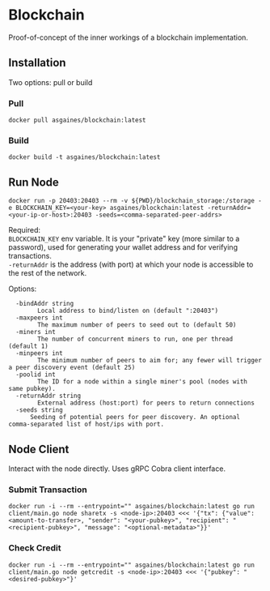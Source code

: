 # Blockchain

Proof-of-concept of the inner workings of a blockchain implementation.

## Installation

Two options: pull or build

### Pull

`docker pull asgaines/blockchain:latest`

### Build

`docker build -t asgaines/blockchain:latest`

## Run Node

`docker run -p 20403:20403 --rm -v ${PWD}/blockchain_storage:/storage -e BLOCKCHAIN_KEY=<your-key> asgaines/blockchain:latest -returnAddr=<your-ip-or-host>:20403 -seeds=<comma-separated-peer-addrs>`

Required:\
`BLOCKCHAIN_KEY` env variable. It is your "private" key (more similar to a password), used for generating your wallet address and for verifying transactions.\
`-returnAddr` is the address (with port) at which your node is accessible to the rest of the network.


Options:

```
  -bindAddr string
    	Local address to bind/listen on (default ":20403")
  -maxpeers int
    	The maximum number of peers to seed out to (default 50)
  -miners int
    	The number of concurrent miners to run, one per thread (default 1)
  -minpeers int
    	The minimum number of peers to aim for; any fewer will trigger a peer discovery event (default 25)
  -poolid int
    	The ID for a node within a single miner's pool (nodes with same pubkey).
  -returnAddr string
    	External address (host:port) for peers to return connections
  -seeds string
      Seeding of potential peers for peer discovery. An optional comma-separated list of host/ips with port.
```

## Node Client

Interact with the node directly. Uses gRPC Cobra client interface.

### Submit Transaction

`docker run -i --rm --entrypoint="" asgaines/blockchain:latest go run client/main.go node sharetx -s <node-ip>:20403 <<< '{"tx": {"value": <amount-to-transfer>, "sender": "<your-pubkey>", "recipient": "<recipient-pubkey>", "message": "<optional-metadata>"}}'`

### Check Credit

`docker run -i --rm --entrypoint="" asgaines/blockchain:latest go run client/main.go node getcredit -s <node-ip>:20403 <<< '{"pubkey": "<desired-pubkey>"}'`
